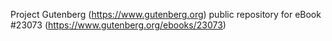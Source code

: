 Project Gutenberg (https://www.gutenberg.org) public repository for eBook #23073 (https://www.gutenberg.org/ebooks/23073)
